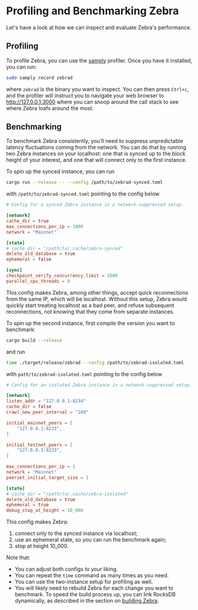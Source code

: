 # Profiling and Benchmarking Zebra

Let's have a look at how we can inspect and evaluate Zebra's performance.

## Profiling

To profile Zebra, you can use the [samply](https://github.com/mstange/samply)
profiler. Once you have it installed, you can run:

```bash
sudo samply record zebrad
```

where `zebrad` is the binary you want to inspect. You can then press `Ctrl+c`,
and the profiler will instruct you to navigate your web browser to
http://127.0.0.1:3000 where you can snoop around the call stack to see where
Zebra loafs around the most.

## Benchmarking

To benchmark Zebra consistently, you'll need to suppress unpredictable latency
fluctuations coming from the network. You can do that by running two Zebra
instances on your localhost: one that is synced up to the block height of your
interest, and one that will connect only to the first instance.

To spin up the synced instance, you can run

```bash
cargo run --release -- --config /path/to/zebrad-synced.toml
```

with `/path/to/zebrad-synced.toml` pointing to the config below

```toml
# Config for a synced Zebra instance in a network-suppressed setup.

[network]
cache_dir = true
max_connections_per_ip = 1000
network = "Mainnet"

[state]
# cache_dir = "/path/to/.cache/zebra-synced"
delete_old_database = true
ephemeral = false

[sync]
checkpoint_verify_concurrency_limit = 1000
parallel_cpu_threads = 0
```

This config makes Zebra, among other things, accept quick reconnections from the
same IP, which will be localhost. Without this setup, Zebra would quickly start
treating localhost as a bad peer, and refuse subsequent reconnections, not
knowing that they come from separate instances.

To spin up the second instance, first compile the version you want to benchmark:

```bash
cargo build --release
```

and run

```bash
time ./target/release/zebrad --config /path/to/zebrad-isolated.toml
```

with `path/to/zebrad-isolated.toml` pointing to the config below

```toml
# Config for an isolated Zebra instance in a network-suppressed setup.

[network]
listen_addr = "127.0.0.1:8234"
cache_dir = false
crawl_new_peer_interval = "10d"

initial_mainnet_peers = [
    "127.0.0.1:8233",
]

initial_testnet_peers = [
    "127.0.0.1:8233",
]

max_connections_per_ip = 1
network = "Mainnet"
peerset_initial_target_size = 1

[state]
# cache_dir = "/path/to/.cache/zebra-isolated"
delete_old_database = true
ephemeral = true
debug_stop_at_height = 10_000
```

This config makes Zebra:

1. connect only to the synced instance via localhost;
2. use an ephemeral state, so you can run the benchmark again;
3. stop at height 10_000.

Note that:

- You can adjust both configs to your liking.
- You can repeat the `time` command as many times as you need.
- You can use the two-instance setup for profiling as well.
- You will likely need to rebuild Zebra for each change you want to benchmark.
  To speed the build process up, you can link RocksDB dynamically, as described
  in the section on [building Zebra][building-zebra].

[building-zebra]: <https://zebra.zfnd.org/user/install.html#building-zebra>
